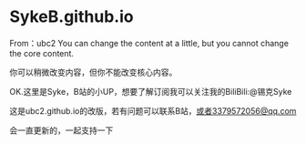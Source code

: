# SykeB.github.io
From：ubc2
You can change the content at a little, but you cannot change the core content.

你可以稍微改变内容，但你不能改变核心内容。

OK.这里是Syke，B站的小UP，想要了解订阅我可以关注我的BiliBili:@锡克Syke

这是ubc2.github.io的改版，若有问题可以联系B站，或者3379572056@qq.com

会一直更新的，一起支持一下
